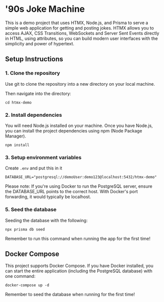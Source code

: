 # '90s Joke Machine

This is a demo project that uses HTMX, Node.js, and Prisma to serve a simple web application for getting and posting jokes. HTMX allows you to access AJAX, CSS Transitions, WebSockets and Server Sent Events directly in HTML, using attributes, so you can build modern user interfaces with the simplicity and power of hypertext.

## Setup Instructions

### 1. Clone the repository

Use git to clone the repository into a new directory on your local machine.

Then navigate into the directory:

`cd htmx-demo`

### 2. Install dependencies

You will need Node.js installed on your machine. Once you have Node.js, you can install the project dependencies using npm (Node Package Manager).

`npm install`

### 3. Setup environment variables

Create `.env` and put this in it

```
DATABASE_URL="postgresql://demoUser:demo123@localhost:5432/htmx-demo"
```

Please note: If you're using Docker to run the PostgreSQL server, ensure the DATABASE_URL points to the correct host. With Docker's port forwarding, it would typically be localhost.

### 5. Seed the database

Seeding the database with the following:

`npx prisma db seed`

Remember to run this command when running the app for the first time!

## Docker Compose

This project supports Docker Compose. If you have Docker installed, you can start the entire application (including the PostgreSQL database) with one command:

`docker-compose up -d`

Remember to seed the database when running for the first time!
